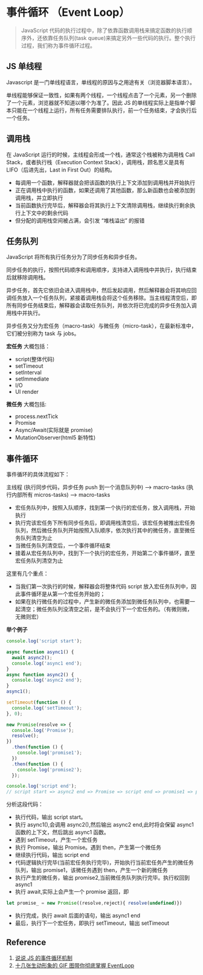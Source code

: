 # 事件循环 （Event Loop）

> JavaScript 代码的执行过程中，除了依靠函数调用栈来搞定函数的执行顺序外，还依靠任务队列(task queue)来搞定另外一些代码的执行。整个执行过程，我们称为事件循环过程。

## JS 单线程

Javascript 是一门单线程语言，单线程的原因与之用途有关（浏览器脚本语言）。

单线程能够保证一致性，如果有两个线程，一个线程点击了一个元素，另一个删除了一个元素，浏览器就不知道以哪个为准了。因此 JS 的单线程实际上是指单个脚本只能在一个线程上运行，所有任务需要排队执行，前一个任务结束，才会执行后一个任务。

## 调用栈

在 JavaScript 运行的时候，主线程会形成一个栈，通常这个栈被称为调用栈 Call Stack，或者执行栈（Execution Context Stack），调用栈，顾名思义是具有 LIFO（后进先出，Last in First Out）的结构。

- 每调用一个函数，解释器就会把该函数的执行上下文添加到调用栈并开始执行
- 正在调用栈中执行的函数，如果还调用了其他函数，那么新函数也会被添加到调用栈，并立即执行
- 当前函数执行完毕后，解释器会将其执行上下文清除调用栈，继续执行剩余执行上下文中的剩余代码
- 但分配的调用栈空间被占满，会引发 “堆栈溢出” 的报错

## 任务队列

JavaScript 将所有执行任务分为了同步任务和异步任务。

同步任务的执行，按照代码顺序和调用顺序，支持进入调用栈中并执行，执行结束后就移除调用栈。

异步任务，首先它依旧会进入调用栈中，然后发起调用，然后解释器会将其响应回调任务放入一个任务队列，紧接着调用栈会将这个任务移除。当主线程清空后，即所有同步任务结束后，解释器会读取任务队列，并依次将已完成的异步任务加入调用栈中并执行。

异步任务又分为宏任务（macro-task）与微任务（micro-task），在最新标准中，它们被分别称为 task 与 jobs。

**宏任务** 大概包括：

- script(整体代码)
- setTimeout
- setInterval
- setImmediate
- I/O
- UI render

**微任务** 大概包括:

- process.nextTick
- Promise
- Async/Await(实际就是 promise)
- MutationObserver(html5 新特性)

## 事件循环

事件循环的具体流程如下：

主线程 (执行同步代码，异步任务 push 到一个消息队列中) ——> macro-tasks (执行内部所有 micros-tasks) ——> macro-tasks

- 宏任务队列中，按照入队顺序，找到第一个执行的宏任务，放入调用栈，开始执行
- 执行完该宏任务下所有同步任务后，即调用栈清空后，该宏任务被推出宏任务队列，然后微任务队列开始按照入队顺序，依次执行其中的微任务，直至微任务队列清空为止
- 当微任务队列清空后，一个事件循环结束
- 接着从宏任务队列中，找到下一个执行的宏任务，开始第二个事件循环，直至宏任务队列清空为止

这里有几个重点：

- 当我们第一次执行的时候，解释器会将整体代码 script 放入宏任务队列中，因此事件循环是从第一个宏任务开始的；
- 如果在执行微任务的过程中，产生新的微任务添加到微任务队列中，也需要一起清空；微任务队列没清空之前，是不会执行下一个宏任务的。（有微则微，无微则宏）

**举个例子**

```js
console.log('script start');

async function async1() {
  await async2();
  console.log('async1 end');
}
async function async2() {
  console.log('async2 end');
}
async1();

setTimeout(function () {
  console.log('setTimeout');
}, 0);

new Promise(resolve => {
  console.log('Promise');
  resolve();
})
  .then(function () {
    console.log('promise1');
  })
  .then(function () {
    console.log('promise2');
  });

console.log('script end');
// script start => async2 end => Promise => script end => promise1 => promise2 => async1 end => setTimeout
```

分析这段代码：

- 执行代码，输出 script start。
- 执行 async1(),会调用 async2(),然后输出 async2 end,此时将会保留 async1 函数的上下文，然后跳出 async1 函数。
- 遇到 setTimeout，产生一个宏任务
- 执行 Promise，输出 Promise。遇到 then，产生第一个微任务
- 继续执行代码，输出 script end
- 代码逻辑执行完毕(当前宏任务执行完毕)，开始执行当前宏任务产生的微任务队列，输出 promise1，该微任务遇到 then，产生一个新的微任务
- 执行产生的微任务，输出 promise2,当前微任务队列执行完毕。执行权回到 async1
- 执行 await,实际上会产生一个 promise 返回，即

```js
let promise_ = new Promise((resolve,reject){ resolve(undefined)})
```

- 执行完成，执行 await 后面的语句，输出 async1 end
- 最后，执行下一个宏任务，即执行 setTimeout，输出 setTimeout

## Reference

1. [说说 JS 的事件循环机制](https://mp.weixin.qq.com/s/G2L_9kj8ST0_HPG7yxd2lw)
2. [十几张生动形象的 GIF 图带你彻底掌握 EventLoop](https://mp.weixin.qq.com/s/a_vfNw0rI2bZHG9xY_7z1Q)
